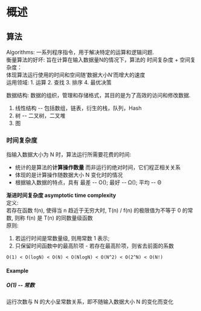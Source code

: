 # 概述

## 算法
Algorithms: 一系列程序指令，用于解决特定的运算和逻辑问题.   
衡量算法的好坏: 旨在计算在输入数据量N的情况下，算法的 时间复杂度 + 空间复杂度：  
体现算法运行使用的时间和空间随’数据大小N‘而增大的速度   
运用领域: 1. 运算 2. 查找 3. 排序 4. 最优决策    

数据结构: 数据的组织，管理和存储格式，其目的是为了高效的访问和修改数据.   
1. 线性结构 -- 包括数组，链表，衍生的栈，队列，Hash
2. 树 -- 二叉树，二叉堆
3. 图  

### 时间复杂度
指输入数据大小为 N 时，算法运行所需要花费的时间: 
* 统计的是算法的**计算操作数量** 而非运行的绝对时间，它们程正相关关系
* 体现的是计算操作随数据大小 N 变化时的情况
* 根据输入数据的特点，具有 最差 -- O(); 最好 -- Ω(); 平均 -- Θ 

**渐进时间复杂度 asymptotic time complexity**     
定义:   
若存在函数 f(n), 使得当 n 趋近于无穷大时, T(n) / f(n) 的极限值为不等于 0 的常数, 则称 f(n) 是 T(n) 的同数量级函数       
原则:   
1. 若运行时间是常数量级, 则用常数 1 表示;    
2. 只保留时间函数中的最高阶项 - 若存在最高阶项，则省去前面的系数
```
O(1) < O(logN) < O(N) < O(NlogN) < O(N^2) < O(2^N) < O(N!)
```
#### Example

##### O(1) -- 常数
运行次数与 N 的大小呈常数关系，即不随输入数据大小 N 的变化而变化 




